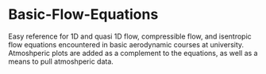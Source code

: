 # Basic-Flow-Equations

Easy reference for 1D and quasi 1D flow, compressible flow, and isentropic flow equations encountered in basic aerodynamic courses at university. Atmoshperic plots are added as a complement to the equations, as well as a means to pull atmoshperic data.
